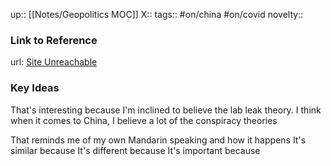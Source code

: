 up:: [[Notes/Geopolitics MOC]]
X::
tags:: #on/china #on/covid
novelty:: 

### Link to Reference
url: [Site Unreachable](https://www.vanityfair.com/news/2022/10/covid-origins-investigation-wuhan-lab)

### Key Ideas

That's interesting because I'm inclined to believe the lab leak theory. I think when it comes to China, I believe a lot of the conspiracy theories

That reminds me of my own Mandarin speaking and how it happens
It's similar because
It's different because
It's important because